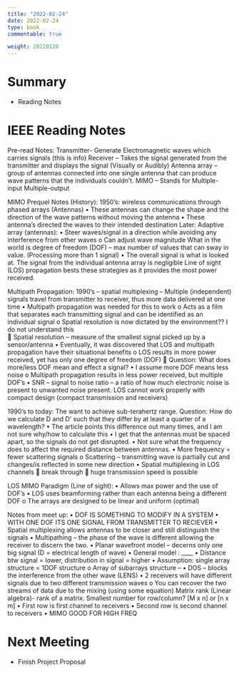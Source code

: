 ```yaml
---
title: "2022-02-24"
date: 2022-02-24
type: book
commentable: true

weight: 20220120
---
```


# Summary
- Reading Notes

# IEEE Reading Notes
Pre-read Notes:
Transmitter- Generate Electromagnetic waves which carries signals (this is info)
Receiver – Takes the signal generated from the transmitter and displays the signal (Visually or Audibly)
Antenna array – group of antennas connected into one single antenna that can produce wave patterns that the individuals couldn’t.
MIMO – Stands for Multiple-input Multiple-output

MIMO Prequel Notes (History):
1950’s: wireless communications through phased arrays (Antennas)
•	These antennas can change the shape and the direction of the wave patterns without moving the antenna
•	These antenna’s directed the waves to their intended destination
Later: Adaptive array (antennas):
•	Steer waves/signal in a direction while avoiding any interference from other waves
o	Can adjust wave magnitude
What in the world is degree of freedom (DOF) – max number of values that can sway in value. (Processing more than 1 signal)
•	The overall signal is what is looked at. The signal from the individual antenna array is negligible
Line of sight (LOS) propagation bests these strategies as it provides the most power received.






Multipath Propagation:
1990’s – spatial multiplexing – Multiple (independent) signals travel from transmitter to receiver, thus more data delivered at one time
•	Multipath propagation was needed for this to work
o	Acts as a film that separates each transmitting signal and can be identified as an individual signal
o	Spatial resolution is now dictated by the environment?? I do not understand this	
	Spatial resolution – measure of the smallest signal picked up by a sensor/antenna 
•	Eventually, it was discovered that LOS and multipath propagation have their situational benefits
o	LOS results in more power received, yet has only one degree of freedom (DOF)
	Question: What does more/less DOF mean and effect a signal?
•	I assume more DOF means less noise
o	Multipath propagation results in less power received, but multiple DOF’s
•	SNR – signal to noise ratio – a ratio of how much electronic noise is present to unwanted noise present.
LOS cannot work properly with compact design (compact transmission and receivers)

1990’s to today: 
The want to achieve sub-terahertz range.
Question: How do we calculate D and D’ such that they differ by at least a quarter of a wavelength?
•	The article points this difference out many times, and I am not sure why/how to calculate this
•	I get that the antennas must be spaced apart, so the signals do not get disrupted.
•	Not sure what the frequency does to affect the required distance between antennas.
•	More frequency = fewer scattering signals
o	Scattering – transmitting wave is partially cut and changes/is reflected in some new direction
•	Spatial multiplexing in LOS channels  break through  huge transmission speed is possible

LOS MIMO Paradigm (Line of sight):
•	Allows max power and the use of DOF’s
•	LOS uses beamforming rather than each antenna being a different DOF
o	The arrays are designed to be linear and uniform (optimal)



Notes from meet up: 
•	DOF IS SOMETHING TO MODIFY IN A SYSTEM
•	WITH ONE DOF ITS ONE SIGNAL FROM TRANSMITTER TO RECIEVER 
•	Spatial multiplexing allows antennas to be closer and still distinguish the signals
•	Multipathing – the phase of the wave is different allowing the receiver to discern the two.
•	Planar wavefront model – decerns only one big signal (D = electrical length of wave)
•	General model : ____
•	Distance btw signal = lower, distribution in signal = higher
•	Assumption: single array structure = 1DOF structure
o	Array of subarrays structure – 
•	DOS – blocks the interference from the other wave (LENS)
•	2 receivers will have different signals due to two different transmission waves
o	You can recover the two streams of data due to the mixing (using some equation)
Matrix rank (Linear algebra)- rank of a matrix.  Smallest number for row/column? [M x n] or [n x m]
•	First row is first channel to receivers
•	Second row is second channel to receivers 
•	MIMO GOOD FOR HIGH FREQ


# Next Meeting
- Finish Project Proposal 


